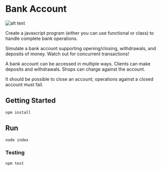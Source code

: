 # Bank Account

![alt text](https://pbs.twimg.com/media/Dt6TirOWkAAOlsu?format=jpg&name=medium)


Create a javascript program (either you can use functional or class) to handle complete bank operations.

Simulate a bank account supporting opening/closing, withdrawals, and deposits of money. Watch out for concurrent transactions!

A bank account can be accessed in multiple ways. Clients can make deposits and withdrawals. Shops can charge against the account.

It should be possible to close an account; operations against a closed account must fail.


## Getting Started
```
npm install
```
## Run 

```
node index
```
### Testing

```
npm test
```




